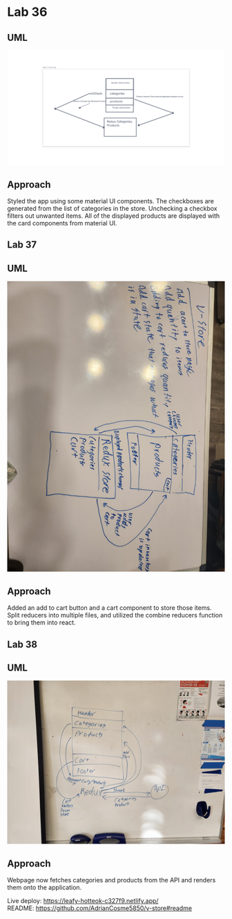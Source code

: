 # Lab 36  

## UML  

![whiteboard](./imgs/basic-vstore-app.png)

## Approach  

Styled the app using some material UI components. The checkboxes are generated from the list of categories in the store. Unchecking a checkbox filters out unwanted items. All of the displayed products are displayed with the card components from material UI.  

## Lab 37  

## UML  

![whiteboard](./imgs/lab37.jpg)  

## Approach  

Added an add to cart button and a cart component to store those items. Split reducers into multiple files, and utilized the combine reducers function to bring them into react.  

## Lab 38  

## UML  

![whiteboard](./imgs/lab38.jpg)

## Approach  

Webpage now fetches categories and products from the API and renders them onto the application.

Live deploy: https://leafy-hotteok-c327f9.netlify.app/  
README: https://github.com/AdrianCosme5850/v-store#readme  
